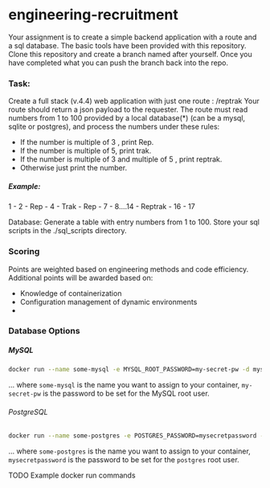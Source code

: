 # engineering-recruitment

Your assignment is to create a simple backend application with a route and a sql database. The basic tools have been provided with this repository. Clone this repository and create a branch named after yourself. Once you have completed what you can push the branch back into the repo. 

### Task:

Create a full stack (v.4.4) web application with just one route : /reptrak
Your route should return a json payload to the requester. The route must read numbers from 1 to 100 provided by a local database(*) (can be a mysql, sqlite or postgres), and process the numbers under these rules:

* If the number is multiple of 3 , print Rep.
* If the number is multiple of 5, print trak.
* If the number is multiple of 3 and multiple of 5 , print reptrak.
* Otherwise just print the number.

##### Example:
1 - 2 - Rep - 4 - Trak - Rep - 7 - 8....14 - Reptrak - 16 - 17


Database: Generate a table with entry numbers from 1 to 100. Store your sql scripts in the ./sql_scripts directory.

### Scoring

Points are weighted based on engineering methods and code efficiency. Additional points will be awarded based on:
* Knowledge of containerization
* Configuration management of dynamic environments
* 

### Database Options
##### MySQL
```bash
docker run --name some-mysql -e MYSQL_ROOT_PASSWORD=my-secret-pw -d mysql:latest
```
... where `some-mysql` is the name you want to assign to your container, `my-secret-pw` is the password to be set for the MySQL root user.

###### PostgreSQL
```bash
docker run --name some-postgres -e POSTGRES_PASSWORD=mysecretpassword -d postgres
```
... where `some-postgres` is the name you want to assign to your container, `mysecretpassword` is the password to be set for the `postgres` root user.

TODO
Example docker run commands


